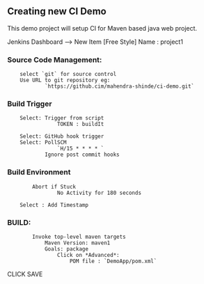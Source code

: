 ## Creating new CI Demo
  This demo project will setup CI for Maven based java web project.
  
Jenkins Dashboard --> New Item [Free Style]
	  	Name : project1
		
###	Source Code Management:
		select `git` for source control
		Use URL to git repository eg:
				`https://github.cim/mahendra-shinde/ci-demo.git`
	
###	Build Trigger
		Select:	Trigger from script
					TOKEN : buildIt

		Select: GitHub hook trigger 
		Select: PollSCM
					`H/15 * * * * `
				Ignore post commit hooks

###		Build Environment
			Abort if Stuck
					No Activity for 180 seconds

		Select : Add Timestamp

###		BUILD:
			Invoke top-level maven targets
				Maven Version: maven1
				Goals: package
					Click on *Advanced*:
						POM file : `DemoApp/pom.xml`
				
CLICK SAVE
			
				
			
